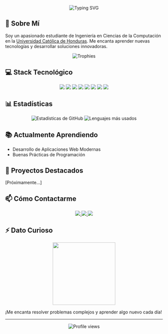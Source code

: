 <div align="center">
  <img src="https://readme-typing-svg.herokuapp.com?font=Fira+Code&pause=1000&color=00F7FF&center=true&vCenter=true&width=435&lines=¡Hola!+Soy+Ricardo;Desarrollador+en+proceso;Estudiante+de+Ingeniería;Apasionado+por+la+tecnología" alt="Typing SVG" />
</div>

## 🚀 Sobre Mí
Soy un apasionado estudiante de Ingeniería en Ciencias de la Computación en la [Universidad Católica de Honduras](https://www.unicah.edu/). Me encanta aprender nuevas tecnologías y desarrollar soluciones innovadoras.
<div align="center">
  <img src="https://github-profile-trophy.vercel.app/?username=imaginuz&theme=radical&row=2&column=3" alt="Trophies" />
</div>

## 💻 Stack Tecnológico
<div align="center">
  <img src="https://img.shields.io/badge/Python-3776AB?style=for-the-badge&logo=python&logoColor=white" />
  <img src="https://img.shields.io/badge/JavaScript-F7DF1E?style=for-the-badge&logo=javascript&logoColor=black" />
  <img src="https://img.shields.io/badge/HTML5-E34F26?style=for-the-badge&logo=html5&logoColor=white" />
  <img src="https://img.shields.io/badge/CSS3-1572B6?style=for-the-badge&logo=css3&logoColor=white" />
  <img src="https://img.shields.io/badge/React-20232A?style=for-the-badge&logo=react&logoColor=61DAFB" />
  <img src="https://img.shields.io/badge/Node.js-43853D?style=for-the-badge&logo=node.js&logoColor=white" />
  <img src="https://img.shields.io/badge/MongoDB-4EA94B?style=for-the-badge&logo=mongodb&logoColor=white" />
  <img src="https://img.shields.io/badge/Git-F05032?style=for-the-badge&logo=git&logoColor=white" />
</div>

## 📊 Estadísticas
<div align="center">
  <img src="https://github-readme-stats.vercel.app/api?username=imaginuz&show_icons=true&theme=radical" alt="Estadísticas de GitHub" />
  <img src="https://github-readme-stats.vercel.app/api/top-langs/?username=imaginuz&layout=compact&theme=radical" alt="Lenguajes más usados" />
</div>

## 📚 Actualmente Aprendiendo
- Desarrollo de Aplicaciones Web Modernas
- Buenas Prácticas de Programación

## 🌟 Proyectos Destacados
[Próximamente...]

## 📫 Cómo Contactarme
<div align="center">
  <a href="[Tu LinkedIn]">
    <img src="https://img.shields.io/badge/LinkedIn-0077B5?style=for-the-badge&logo=linkedin&logoColor=white" />
  </a>
  <a href="mailto:[ricardo.zunigadev@gmail.com]">
    <img src="https://img.shields.io/badge/Gmail-D14836?style=for-the-badge&logo=gmail&logoColor=white" />
  </a>
  <a href="https://github.com/imaginuz">
    <img src="https://img.shields.io/badge/GitHub-100000?style=for-the-badge&logo=github&logoColor=white" />
  </a>
</div>

## ⚡ Dato Curioso
<div align="center">
  <img src="https://media.giphy.com/media/3o7TKSjRrfIPjeiVyM/giphy.gif" width="200" height="200"/>
</div>

¡Me encanta resolver problemas complejos y aprender algo nuevo cada día!

---

<div align="center">
  <img src="https://komarev.com/ghpvc/?username=imaginuz&color=blueviolet" alt="Profile views" />
</div>

<!--
**imaginuz/imaginuz** is a ✨ _special_ ✨ repository because its `README.md` (this file) appears on your GitHub profile.

Here are some ideas to get you started:

- 🔭 I'm currently working on ...
- 🌱 I'm currently learning ...
- 👯 I'm looking to collaborate on ...
- 🤔 I'm looking for help with ...
- 💬 Ask me about ...
- 📫 How to reach me: ...
- 😄 Pronouns: ...
- ⚡ Fun fact: ...
-->

